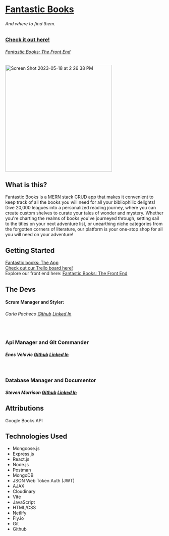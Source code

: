 # [Fantastic Books](https://fantastic-books.netlify.app/)
###### <p>And where to find them.</p>

### [Check it out here!]()
###### [Fantastic Books: The Front End](https://github.com/NSnyc/fantastic-books-front-end)

<img width="338" alt="Screen Shot 2023-05-18 at 2 26 38 PM" src="">

## What is this?

Fantastic Books is a MERN stack CRUD app that makes it convenient to keep track of all the books you will need for all your bibliophilic delights! Dive 20,000 leagues into a personalized reading journey, where you can create custom shelves to curate your tales of wonder and mystery. Whether you're charting the realms of books you've journeyed through, setting sail to the titles on your next adventure list, or unearthing niche categories from the forgotten corners of literature, our platform is your one-stop shop for all you will need on your adventure!

## Getting Started
[Fantastic books: The App](https://fantastic-books.netlify.app/)
<br />
[Check out our Trello board here!](https://trello.com/b/AJpyaYO6/fantastic-books-and-where-to-find-them)
<br />
Explore our front end here: [Fantastic Books: The Front End](https://github.com/NSnyc/fantastic-books-front-end/)

## The Devs

#### Scrum Manager and Styler:  
###### Carla Pacheco [Github](https://github.com/cmpacheco23) [Linked In](https://www.linkedin.com/in/thecarlapacheco/)
<br />

### Api Manager and Git Commander
##### Enes Velovic [Github](https://github.com/nonchalamment) [Linked In](https://www.linkedin.com/in/enesvelovic/)
<br />

### Database Manager and Documentor
##### Steven Morrison [Github](https://github.com/venmorr) [Linked In](https://www.linkedin.com/in/steven-ansman-morrison/)


## Attributions
Google Books API

## Technologies Used
<ul>
  <li>Mongoose.js</li>
  <li>Express.js</li>
  <li>React.js</li>
  <li>Node.js</li>
  <li>Postman</li>
  <li>MongoDB</li>
  <li>JSON Web Token Auth (JWT)</li>
  <li>AJAX</li>
  <li>Cloudinary</li>
  <li>Vite</li>
  <li>JavaScript</li>
  <li>HTML/CSS</li>
  <li>Netlify</li>
  <li>Fly.io</li>
  <li>Git</li>
  <li>Github</li>
</ul>


